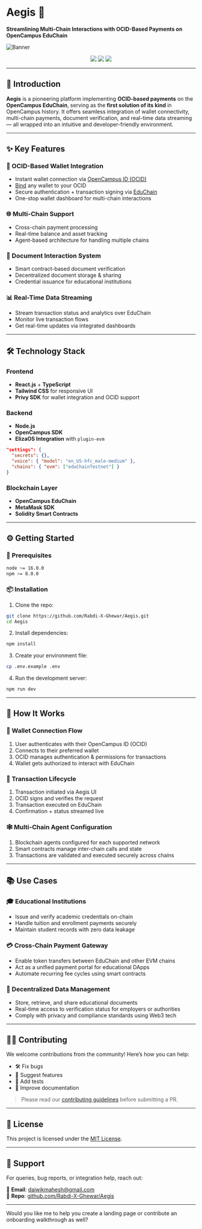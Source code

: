 # Aegis 🚀  
**Streamlining Multi-Chain Interactions with OCID-Based Payments on OpenCampus EduChain**

![Banner](https://github.com/user-attachments/assets/763d9542-406e-4e67-9067-11ecbb40ce1a)

<p align="center">
  <img src="https://img.shields.io/badge/OpenCampus-EduChain-blue" />
  <img src="https://img.shields.io/badge/OCID-Integrated-green" />
  <img src="https://img.shields.io/github/license/Rabdi-X-Ghewar/Aegis" />
</p>

---

## 🧭 Introduction

**Aegis** is a pioneering platform implementing **OCID-based payments** on the **OpenCampus EduChain**, serving as the **first solution of its kind** in OpenCampus history. It offers seamless integration of wallet connectivity, multi-chain payments, document verification, and real-time data streaming — all wrapped into an intuitive and developer-friendly environment.

---

## ✨ Key Features

### 🔐 OCID-Based Wallet Integration
- Instant wallet connection via [OpenCampus ID (OCID)](https://github.com/Rabdi-X-Ghewar/Aegis/blob/main/client/src/components/navigation/MainNav.tsx#L168)
- [Bind](https://github.com/Rabdi-X-Ghewar/Aegis/blob/main/client/src/components/navigation/MainNav.tsx#L98) any wallet to your OCID
- Secure authentication + transaction signing via [EduChain](https://github.com/Rabdi-X-Ghewar/Aegis/blob/main/client/src/main.tsx#L68)
- One-stop wallet dashboard for multi-chain interactions

### 🌐 Multi-Chain Support
- Cross-chain payment processing
- Real-time balance and asset tracking
- Agent-based architecture for handling multiple chains

### 📄 Document Interaction System
- Smart contract-based document verification
- Decentralized document storage & sharing
- Credential issuance for educational institutions

### 📊 Real-Time Data Streaming
- Stream transaction status and analytics over EduChain
- Monitor live transaction flows
- Get real-time updates via integrated dashboards

---

## 🛠️ Technology Stack

### Frontend
- **React.js** + **TypeScript**
- **Tailwind CSS** for responsive UI
- **Privy SDK** for wallet integration and OCID support

### Backend
- **Node.js**
- **OpenCampus SDK**
- **ElizaOS Integration** with `plugin-evm`

```json
"settings": {
  "secrets": {},
  "voice": { "model": "en_US-hfc_male-medium" },
  "chains": { "evm": ["eduChainTestnet"] }
}
```

### Blockchain Layer
- **OpenCampus EduChain**
- **MetaMask SDK**
- **Solidity Smart Contracts**

---

## ⚙️ Getting Started

### 🔧 Prerequisites

```bash
node >= 16.0.0
npm >= 8.0.0
```

### 📦 Installation

1. Clone the repo:

```bash
git clone https://github.com/Rabdi-X-Ghewar/Aegis.git
cd Aegis
```

2. Install dependencies:

```bash
npm install
```

3. Create your environment file:

```bash
cp .env.example .env
```

4. Run the development server:

```bash
npm run dev
```

---

## 🔁 How It Works

### 🔗 Wallet Connection Flow
1. User authenticates with their OpenCampus ID (OCID)
2. Connects to their preferred wallet
3. OCID manages authentication & permissions for transactions
4. Wallet gets authorized to interact with EduChain

### 💸 Transaction Lifecycle
1. Transaction initiated via Aegis UI
2. OCID signs and verifies the request
3. Transaction executed on EduChain
4. Confirmation + status streamed live

### 🕸️ Multi-Chain Agent Configuration
1. Blockchain agents configured for each supported network
2. Smart contracts manage inter-chain calls and state
3. Transactions are validated and executed securely across chains

---

## 📚 Use Cases

### 🎓 Educational Institutions
- Issue and verify academic credentials on-chain
- Handle tuition and enrollment payments securely
- Maintain student records with zero data leakage

### 💳 Cross-Chain Payment Gateway
- Enable token transfers between EduChain and other EVM chains
- Act as a unified payment portal for educational DApps
- Automate recurring fee cycles using smart contracts

### 📁 Decentralized Data Management
- Store, retrieve, and share educational documents
- Real-time access to verification status for employers or authorities
- Comply with privacy and compliance standards using Web3 tech

---

## 👨‍💻 Contributing

We welcome contributions from the community! Here’s how you can help:
- 🛠️ Fix bugs
- 🧠 Suggest features
- 🧪 Add tests
- 🧹 Improve documentation

> Please read our [contributing guidelines](CONTRIBUTING.md) before submitting a PR.

---

## 🪪 License

This project is licensed under the [MIT License](LICENSE).

---

## 💬 Support

For queries, bug reports, or integration help, reach out:

📩 **Email**: daiwikmahesh@gmail.com  
📂 **Repo**: [github.com/Rabdi-X-Ghewar/Aegis](https://github.com/Rabdi-X-Ghewar/Aegis)

---

Would you like me to help you create a landing page or contribute an onboarding walkthrough as well?
